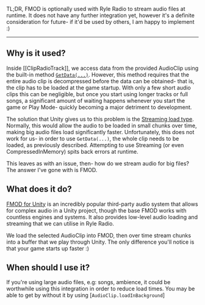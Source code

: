 TL;DR, FMOD is optionally used with Ryle Radio to stream audio files at runtime. It does not have any further integration yet, however it's a definite consideration for future- if it'd be used by others, I am happy to implement :)

---

## Why is it used?
Inside [[ClipRadioTrack]], we access data from the provided AudioClip using the built-in method [`GetData(...)`](https://docs.unity3d.com/6000.2/Documentation/ScriptReference/AudioClip.GetData.html). However, this method requires that the entire audio clip is decompressed before the data can be obtained- that is, the clip has to be loaded at the game startup. With only a few short audio clips this can be negligible, but once you start using longer tracks or full songs, a significant amount of waiting happens whenever you start the game or Play Mode- quickly becoming a major detriment to development.

The solution that Unity gives us to this problem is the [Streaming load type](https://docs.unity3d.com/6000.2/Documentation/ScriptReference/AudioClipLoadType.html). Normally, this would allow the audio to be loaded in small chunks over time, making big audio files load significantly faster. Unfortunately, this does not work for us- in order to use `GetData(...)`, the whole clip needs to be loaded, as previously described. Attempting to use Streaming (or even CompressedInMemory) spits back errors at runtime.

This leaves as with an issue, then- how do we stream audio for big files? The answer I've gone with is FMOD.

## What does it do?
 [FMOD for Unity](https://assetstore.unity.com/packages/tools/audio/fmod-for-unity-2-02-161631) is an incredibly popular third-party audio system that allows for complex audio in a Unity project, though the base FMOD works with countless engines and systems. It also provides low-level audio loading and streaming that we can utilise in Ryle Radio.

We load the selected AudioClip into FMOD, then over time stream chunks into a buffer that we play through Unity. The only difference you'll notice is that your game starts up faster :)

## When should I use it?
If you're using large audio files, e.g: songs, ambience, it could be worthwhile using this integration in order to reduce load times. You may be able to get by without it by using [`AudioClip.loadInBackground`]